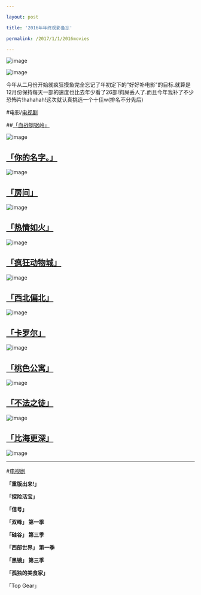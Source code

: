 ```yaml
---

layout: post

title: '2016年年终观影备忘'

permalink: /2017/1/1/2016movies

---
```


![image](http://ww2.sinaimg.cn/large/5b77c064gw1fbb0ftjgrpj20jn0q9aem.jpg)

![image](http://ww1.sinaimg.cn/large/5b77c064gw1fbb0f2otpij20mj0f6wfp.jpg)

​	今年从二月份开始就疯狂摸鱼完全忘记了年初定下的"好好补电影"的目标.就算是12月份保持每天一部的速度也比去年少看了26部!狗屎丢人了.而且今年我补了不少恐怖片!hahahah!这次就认真挑选一个十佳w(排名不分先后)

#电影/[电视剧](#anchor1)

##[「血战钢锯岭」](https://movie.douban.com/subject/26325320)

![image](http://ww3.sinaimg.cn/large/5b77c064gw1fbb3b0nmi7j20h80qktb4.jpg)

## [「你的名字。」](https://movie.douban.com/subject/26683290)

![image](http://ww4.sinaimg.cn/large/5b77c064gw1fbb3ehuaugj20hs0p4n28.jpg)

## [「房间」](https://movie.douban.com/subject/25724855)

![image](http://ww1.sinaimg.cn/large/5b77c064gw1fbb3j0vi0lj21k92bcnpd.jpg)

## [「热情如火」](https://movie.douban.com/subject/1292574)

![image](http://ww3.sinaimg.cn/large/5b77c064gw1fbb3kozrokj21081jkn7g.jpg)

## [「疯狂动物城」](https://movie.douban.com/subject/25662329)

![image](http://ww2.sinaimg.cn/large/5b77c064gw1fbb3ppwej2j20b90gogpd.jpg)

## [「西北偏北」](https://movie.douban.com/subject/1295872)

![image](http://ww3.sinaimg.cn/large/5b77c064gw1fbb3rm9kwyj20m80xck39.jpg)

## [「卡罗尔」](https://movie.douban.com/subject/10757577)

![image](http://ww1.sinaimg.cn/large/5b77c064gw1fbb3t7i7gkj21kw2c8hdu.jpg)

## [「桃色公寓」](https://movie.douban.com/subject/1394218)

![image](http://ww3.sinaimg.cn/large/5b77c064gw1fbb3w31w4gj20sw18gwl9.jpg)

## [「不法之徒」](https://movie.douban.com/subject/1301798)

![image](http://ww1.sinaimg.cn/large/5b77c064gw1fbb3zcifikj20yn1as4ar.jpg)

## [「比海更深」](https://movie.douban.com/subject/26694988)

![image](http://ww2.sinaimg.cn/large/5b77c064gw1fbb4040jhej20xc1ay16k.jpg)



___

#[电视剧](id:anchor1)

__「重版出来!」__

__「探险活宝」__

__「信号」__

__「双峰」 第一季__

__「硅谷」 第三季__

__「西部世界」 第一季__

__「黑镜」 第三季__

__「孤独的美食家」__

「Top Gear」

